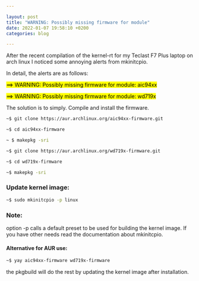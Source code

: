 ```yaml
---

layout: post
title: "WARNING: Possibly missing firmware for module"
date: 2022-01-07 19:58:10 +0200
categories: blog

---
```


After the recent compilation of the kernel-rt for my Teclast F7 Plus laptop on arch linux I noticed some annoying alerts from mkinitcpio.

In detail, the alerts are as follows:

<mark>==> WARNING: Possibly missing firmware for module: aic94xx</mark>

<mark>==> WARNING: Possibly missing firmware for module: wd719x</mark>

The solution is to simply.  Compile and install the firmware.

```bash
~$ git clone https://aur.archlinux.org/aic94xx-firmware.git

~$ cd aic94xx-firmware

~ $ makepkg -sri
```

```bash
~$ git clone https://aur.archlinux.org/wd719x-firmware.git

~$ cd wd719x-firmware

~$ makepkg -sri
```

### Update kernel image:

```bash
~$ sudo mkinitcpio -p linux
```

### Note:

option -p calls a default preset to be used for building the kernel image. If you have other needs read the documentation about mkinitcpio.

#### Alternative for AUR use:

```bash
~$ yay aic94xx-firmware wd719x-firmware
```

the pkgbuild will do the rest by updating the kernel image after installation.
